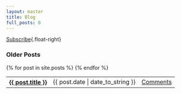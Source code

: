 ```yaml
---
layout: master
title: Blog
full_posts: 0
---
```

[Subscribe](/atom.xml){.float-right}

<h3>Older Posts</h3>
<table class='post-list'>
{% for post in site.posts %}
  <tr>
    <th><a href='{{ post.url }}'>{{ post.title }}</a></th>
    <td>{{ post.date | date_to_string }}</td>
    <td><a href='{{post.url}}#disqus_thread'>Comments</a></td>
  </tr>
{% endfor %}
</table>
